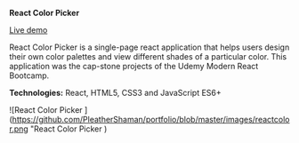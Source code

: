 **React Color Picker**

[Live demo](https://reactcolorpicker.herokuapp.com/ "React Color Picker")

React Color Picker is a single-page react application that helps users design their own color palettes and view different shades of a particular color. This application was the cap-stone projects of the Udemy Modern React Bootcamp.

**Technologies:** 
React, HTML5, CSS3 and JavaScript ES6+

![React Color Picker ](https://github.com/PleatherShaman/portfolio/blob/master/images/reactcolor.png "React Color Picker )
